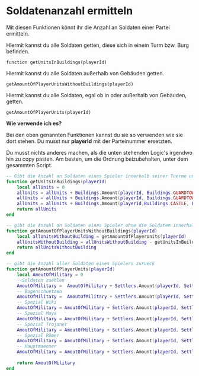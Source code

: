 # Soldatenanzahl ermitteln

Mit diesen Funktionen könnt ihr die Anzahl an Soldaten einer Partei ermitteln.



Hiermit kannst du alle Soldaten getten, diese sich in einem Turm bzw. Burg befinden.

`function getUnitsInBuildings(playerId)`

Hiermit kannst du alle Soldaten außerhalb von Gebäuden getten.&#x20;

`getAmountOfPlayerUnitsWithoutBuildings(playerId)`

Hiermit kannst du alle Soldaten, egal ob in oder außerhalb von Gebäuden, getten.

`getAmountOfPlayerUnits(playerId)`



**Wie verwende ich es?**

Bei den oben genannten Funktionen kannst du sie so verwenden wie sie dort stehen. Du musst nur **playerId** mit der Parteinummer ersetzten.



Du musst nichts anderes machen, als die unten stehenden Logic's irgendwo hin zu copy pasten. Am besten, um die Ordnung beizubehalten, unter dem gesammten Script.&#x20;

```lua
-- Gibt die Anzahl an Soldaten eines Spieler innerhalb seiner Tuerme und Burgen zureck
function getUnitsInBuildings(playerId)
	local allUnits = 0
	allUnits = allUnits + Buildings.Amount(playerId, Buildings.GUARDTOWERSMALL, Buildings.READY)
	allUnits = allUnits + Buildings.Amount(playerId, Buildings.GUARDTOWERBIG, Buildings.READY) * 6
	allUnits = allUnits + Buildings.Amount(playerId,Buildings.CASTLE, Buildings.READY) * 8
	return allUnits
end

-- gibt die Anzahl an Soldaten eines Spieler ohne die Soldaten innerhalb von Gebaeuden zurueck. 
function getAmountOfPlayerUnitsWithoutBuildings(playerId)
	local allUnitsWithoutBuilding = getAmountOfPlayerUnits(playerId)
	allUnitsWithoutBuilding = allUnitsWithoutBuilding - getUnitsInBuildings(playerId)
	return allUnitsWithoutBuilding
end 

-- gibt die Anzahl aller Soldaten eines Spielers zurueck
function getAmountOfPlayerUnits(playerId)
	local AmoutOfMilitary = 0
 	--Soldaten zaehlen	
	AmoutOfMilitary =  AmoutOfMilitary + Settlers.Amount(playerId, Settlers.SWORDSMAN_01) +  Settlers.Amount(playerId, Settlers.SWORDSMAN_02) + Settlers.Amount(playerId, Settlers.SWORDSMAN_03)
	-- Bogenschuetzen
	AmoutOfMilitary =  AmoutOfMilitary + Settlers.Amount(playerId, Settlers.BOWMAN_01) +  Settlers.Amount(playerId, Settlers.BOWMAN_02) + Settlers.Amount(playerId, Settlers.BOWMAN_03)
	-- Spezial Wiki
	AmoutOfMilitary = AmoutOfMilitary + Settlers.Amount(playerId, Settlers.AXEWARRIOR_01) + Settlers.Amount(playerId, Settlers.AXEWARRIOR_02) + Settlers.Amount(playerId, Settlers.AXEWARRIOR_03)
	-- Spezial Maya
	AmoutOfMilitary = AmoutOfMilitary + Settlers.Amount(playerId, Settlers.BLOWGUNWARRIORS_01) + Settlers.Amount(playerId, Settlers.BLOWGUNWARRIORS_02) + Settlers.Amount(playerId, Settlers.BLOWGUNWARRIORS_03)
	-- Spezial Trojaner
	AmoutOfMilitary = AmoutOfMilitary + Settlers.Amount(playerId, Settlers.BACKPACKCATAPULIST_01)	+ Settlers.Amount(playerId, Settlers.BACKPACKCATAPULIST_02) + Settlers.Amount(playerId, Settlers.BACKPACKCATAPULIST_03)
	-- Spezial Römer
	AmoutOfMilitary = AmoutOfMilitary + Settlers.Amount(playerId, Settlers.MEDIC_01) + Settlers.Amount(playerId, Settlers.MEDIC_02) + Settlers.Amount(playerId, Settlers.MEDIC_03)	
	-- Hauptmaenner
	AmoutOfMilitary = AmoutOfMilitary + Settlers.Amount(playerId, Settlers.SQUADLEADER) 	
	
	return AmoutOfMilitary 
end 
```
